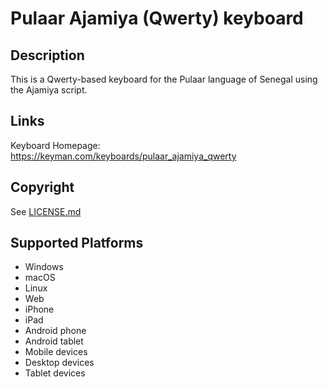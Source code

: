 Pulaar Ajamiya (Qwerty) keyboard
==============

Description
-----------
This is a Qwerty-based keyboard for the Pulaar language of Senegal using the Ajamiya script.

Links
-----
Keyboard Homepage: https://keyman.com/keyboards/pulaar_ajamiya_qwerty

Copyright
---------
See [LICENSE.md](LICENSE.md)

Supported Platforms
-------------------
 * Windows
 * macOS
 * Linux
 * Web
 * iPhone
 * iPad
 * Android phone
 * Android tablet
 * Mobile devices
 * Desktop devices
 * Tablet devices


